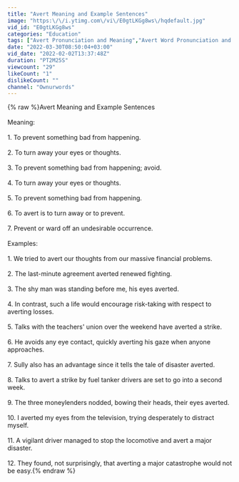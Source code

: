 ```yaml
---
title: "Avert Meaning and Example Sentences"
image: "https:\/\/i.ytimg.com\/vi\/E0gtLKGg8ws\/hqdefault.jpg"
vid_id: "E0gtLKGg8ws"
categories: "Education"
tags: ["Avert Pronunciation and Meaning","Avert Word Pronunciation and Meaning","Pronunciation and Meaning of Avert video"]
date: "2022-03-30T08:50:04+03:00"
vid_date: "2022-02-02T13:37:48Z"
duration: "PT2M25S"
viewcount: "29"
likeCount: "1"
dislikeCount: ""
channel: "Ownurwords"
---
```

{% raw %}Avert Meaning and Example Sentences<br /><br />Meaning:<br /><br />1. To prevent something bad from happening.<br /><br />2. To turn away your eyes or thoughts.<br /><br />3. To prevent something bad from happening; avoid.<br /><br />4. To turn away your eyes or thoughts.<br /><br />5. To prevent something bad from happening.<br /><br />6. To avert is to turn away or to prevent.<br /><br />7. Prevent or ward off an undesirable occurrence.<br /><br />Examples:<br /><br />1. We tried to avert our thoughts from our massive financial problems.<br /><br />2. The last-minute agreement averted renewed fighting.<br /><br />3. The shy man was standing before me, his eyes averted.<br /><br />4. In contrast, such a life would encourage risk-taking with respect to averting losses.<br /><br />5. Talks with the teachers' union over the weekend have averted a strike.<br /><br />6. He avoids any eye contact, quickly averting his gaze when anyone approaches.<br /><br />7. Sully also has an advantage since it tells the tale of disaster averted.<br /><br />8. Talks to avert a strike by fuel tanker drivers are set to go into a second week.<br /><br />9. The three moneylenders nodded, bowing their heads, their eyes averted.<br /><br />10. I averted my eyes from the television, trying desperately to distract myself.<br /><br />11. A vigilant driver managed to stop the locomotive and avert a major disaster.<br /><br />12. They found, not surprisingly, that averting a major catastrophe would not be easy.{% endraw %}
